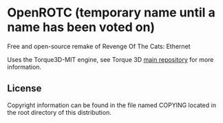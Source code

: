 OpenROTC (temporary name until a name has been voted on)
========================================================

Free and open-source remake of Revenge Of The Cats: Ethernet

Uses the Torque3D-MIT engine, see Torque 3D [main repository](https://github.com/GarageGames/Torque3D)
for more information.

License
-------

Copyright information can be found in the file named COPYING
located in the root directory of this distribution.
